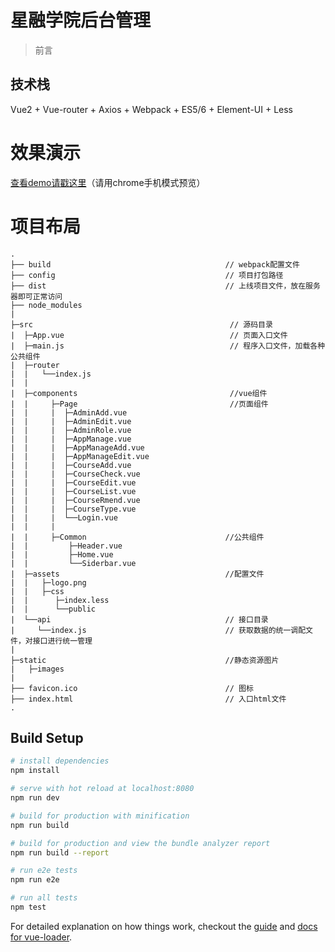 # 星融学院后台管理

> 前言


## 技术栈

Vue2 + Vue-router + Axios + Webpack + ES5/6 + Element-UI + Less 

# 效果演示

[查看demo请戳这里](http://xrxy.weipaidai.com/)（请用chrome手机模式预览）


# 项目布局

```
.
├── build                                       // webpack配置文件
├── config                                      // 项目打包路径
├── dist                                        // 上线项目文件，放在服务器即可正常访问
├── node_modules                                
|
├─src                                            // 源码目录
|  ├─App.vue                                     // 页面入口文件
|  ├─main.js                                     // 程序入口文件，加载各种公共组件
|  ├─router
|  |   └──index.js
|  |
|  ├─components                                  //vue组件
|  |     ├─Page                                  //页面组件
|  |     |  ├─AdminAdd.vue
|  |     |  ├─AdminEdit.vue
|  |     |  ├─AdminRole.vue
|  |     |  ├─AppManage.vue
|  |     |  ├─AppManageAdd.vue
|  |     |  ├─AppManageEdit.vue
|  |     |  ├─CourseAdd.vue
|  |     |  ├─CourseCheck.vue
|  |     |  ├─CourseEdit.vue
|  |     |  ├─CourseList.vue
|  |     |  ├─CourseRmend.vue
|  |     |  ├─CourseType.vue
|  |     |  └──Login.vue
|  |     |
|  |     ├─Common                               //公共组件
|  |         ├─Header.vue
|  |         ├─Home.vue
|  |         └──Siderbar.vue
|  ├─assets                                     //配置文件
|  |   ├─logo.png
|  |   ├─css
|  |      ├─index.less
|  |      └──public
|  └──api                                       // 接口目录
|     └──index.js                               // 获取数据的统一调配文件，对接口进行统一管理
|  
├─static                                        //静态资源图片
|   ├─images
|  
├── favicon.ico                                 // 图标
├── index.html                                  // 入口html文件
.

```

## Build Setup

``` bash
# install dependencies
npm install

# serve with hot reload at localhost:8080
npm run dev

# build for production with minification
npm run build

# build for production and view the bundle analyzer report
npm run build --report

# run e2e tests
npm run e2e

# run all tests
npm test
```

For detailed explanation on how things work, checkout the [guide](http://vuejs-templates.github.io/webpack/) and [docs for vue-loader](http://vuejs.github.io/vue-loader).

